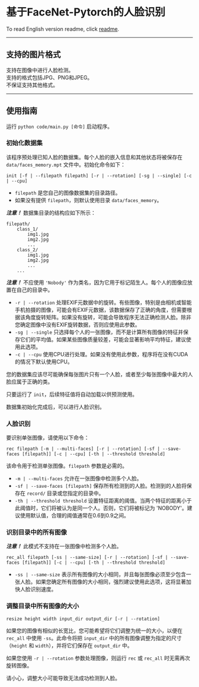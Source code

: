 # 基于FaceNet-Pytorch的人脸识别

To read English version readme, click [readme](readme.md).

---

## 支持的图片格式
支持在图像中进行人脸检测。  
支持的格式包括JPG、PNG和JPEG。  
不保证支持其他格式。

---

## 使用指南
运行 `python code/main.py [命令]` 启动程序。

### **初始化数据集**  
该程序预处理已知人脸的数据集。每个人脸的嵌入信息和其他状态将被保存在 `data/faces_memory.mpt` 文件中。初始化命令如下：

```
init [-f | --filepath filepath] [-r | --rotation] [-sg | --single] [-c | --cpu]
```

- `filepath` 是您自己的图像数据集的目录路径。
- 如果没有提供 `filepath`，则默认使用目录 `data/faces_memory`。

***注意！*** 数据集目录的结构应如下所示：

```
filepath/
    class_1/
        img1.jpg
        img2.jpg
        ...
    class_2/
        img1.jpg
        img2.jpg
        ...
    ...
```

***注意！*** 不应使用 `'Nobody'` 作为类名，因为它用于标记陌生人。每个人的图像应放置在自己的目录中。

- `-r | --rotation` 处理EXIF元数据中的旋转。有些图像，特别是由相机或智能手机拍摄的图像，可能会有EXIF元数据，该数据保存了正确的角度，但需要根据该角度旋转矩阵。如果没有旋转，可能会导致程序无法正确检测人脸。除非您确定图像中没有EXIF旋转数据，否则应使用此参数。
- `-sg | --single` 只选择每个人的一张图像，而不是计算所有图像的特征并保存它们的平均值。如果某些图像质量较差，可能会显著影响平均特征，建议使用此选项。
- `-c | --cpu` 使用CPU进行处理。如果没有使用此参数，程序将在没有CUDA的情况下默认使用CPU。

您的数据集应该尽可能确保每张图片只有一个人脸，或者至少每张图像中最大的人脸应属于正确的类。

只要运行了 `init`，后续特征值将自动加载以供预测使用。

数据集初始化完成后，可以进行人脸识别。

### **人脸识别**

要识别单张图像，请使用以下命令：

```
rec filepath [-m | --multi-faces] [-r | --rotation] [-sf | --save-faces [filepath]] [-c | --cpu] [-th | --threshold threshold]
```

该命令用于检测单张图像。`filepath` 参数是必需的。

- `-m | --multi-faces` 允许在一张图像中检测多个人脸。
- `-sf | --save-faces [filepath]` 保存所有检测到的人脸。检测到的人脸将保存在 `record/` 目录或您指定的目录中。
- `-th | --threshold threshold` 设置特征距离的阈值。当两个特征的距离小于此阈值时，它们将被认为是同一个人。否则，它们将被标记为 'NOBODY'。建议使用默认值，合理的阈值通常在0.6到0.9之间。

### **识别目录中的所有图像**

***注意！*** 此模式不支持在一张图像中检测多个人脸。

```
rec_all filepath [-ss | --same-size] [-r | --rotation] [-sf | --save-faces [filepath]] [-c | --cpu] [-th | --threshold threshold]
```

- `-ss | --same-size` 表示所有图像的大小相同，并且每张图像必须至少包含一张人脸。如果您确定所有图像的大小相同，强烈建议使用此选项，这将显著加快人脸识别速度。

### **调整目录中所有图像的大小**

```
resize height width input_dir output_dir [-r | --rotation]
```

如果您的图像有相似的长宽比，您可能希望将它们调整为统一的大小，以便在 `rec_all` 中使用 `-ss`。此命令将把 `input_dir` 中的所有图像调整为指定的尺寸（`height` 和 `width`），并将它们保存在 `output_dir` 中。

如果您使用 `-r | --rotation` 参数处理图像，则运行 `rec` 或 `rec_all` 时无需再次旋转图像。

请小心，调整大小可能导致无法成功检测到人脸。

